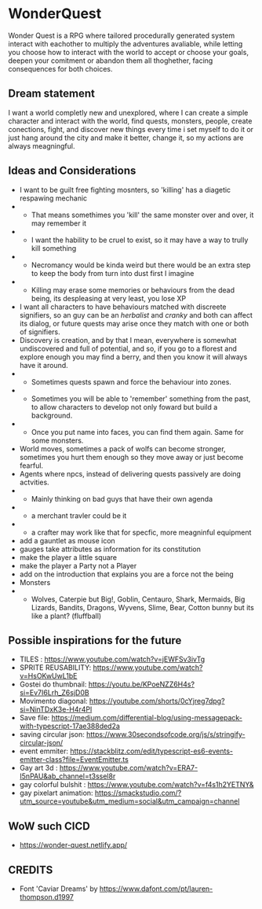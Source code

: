 # WonderQuest

Wonder Quest is a RPG where tailored procedurally generated system interact with eachother to multiply the adventures avaliable, while letting you choose how to interact with the world to accept or choose your goals, deepen your comitment or abandon them all thoghether, facing consequences for both choices.

## Dream statement

I want a world completly new and unexplored, where I can create a simple character and interact with the world, find quests, monsters, people, create conections, fight, and discover new things every time i set myself to do it or just hang around the city and make it better, change it, so my actions are always meagningful.

## Ideas and Considerations

- I want to be guilt free fighting mosnters, so 'killing' has a diagetic respawing mechanic
- - That means somethimes you 'kill' the same monster over and over, it may remember it
- - I want the hability to be cruel to exist, so it may have a way to trully kill something
- - Necromancy would be kinda weird but there would be an extra step to keep the body from turn into dust first I imagine
- - Killing may erase some memories or behaviours from the dead being, its despleasing at very least, you lose XP
- I want all characters to have behaviours matched with discreete signifiers, so an guy can be an _herbalist_ and _cranky_ and both can affect its dialog, or future quests may arise once they match with one or both of signifiers.
- Discovery is creation, and by that I mean, everywhere is somewhat undiscovered and full of potential, and so, if you go to a florest and explore enough you may find a berry, and then you know it will always have it around.
- - Sometimes quests spawn and force the behaviour into zones.
- - Sometimes you will be able to 'remember' something from the past, to allow characters to develop not only foward but build a background.
- - Once you put name into faces, you can find them again. Same for some monsters.
- World moves, sometimes a pack of wolfs can become stronger, sometimes you hurt them enough so they move away or just become fearful.
- Agents where npcs, instead of delivering quests passively are doing actvities.
- - Mainly thinking on bad guys that have their own agenda
- - a merchant travler could be it
- - a crafter may work like that for specfic, more meagninful equipment
- add a gauntlet as mouse icon
- gauges take attributes as information for its constitution
- make the player a little square
- make the player a Party not a Player
- add on the introduction that explains you are a force not the being
- Monsters
- - Wolves, Caterpie but Big!, Goblin, Centauro, Shark, Mermaids, Big Lizards, Bandits, Dragons, Wyvens, Slime, Bear, Cotton bunny but its like a plant? (fluffball)

## Possible inspirations for the future

- TILES : https://www.youtube.com/watch?v=jEWFSv3ivTg
- SPRITE REUSABILITY: https://www.youtube.com/watch?v=HsOKwUwL1bE
- Gostei do thumbnail: https://youtu.be/KPoeNZZ6H4s?si=Ev7I6Lrh_Z6sjD0B
- Movimento diagonal: https://youtube.com/shorts/0cYjreg7dpg?si=NinTDxK3e-H4r4Pl
- Save file: https://medium.com/differential-blog/using-messagepack-with-typescript-17ae388ded2a
- saving circular json: https://www.30secondsofcode.org/js/s/stringify-circular-json/
- event emmiter: https://stackblitz.com/edit/typescript-es6-events-emitter-class?file=EventEmitter.ts
- Gay art 3d : https://www.youtube.com/watch?v=ERA7-I5nPAU&ab_channel=t3ssel8r
- gay colorful bulshit : https://www.youtube.com/watch?v=f4s1h2YETNY&
- gay pixelart animation: https://smackstudio.com/?utm_source=youtube&utm_medium=social&utm_campaign=channel

## WoW such CICD

- https://wonder-quest.netlify.app/

## CREDITS

- Font 'Caviar Dreams' by https://www.dafont.com/pt/lauren-thompson.d1997
